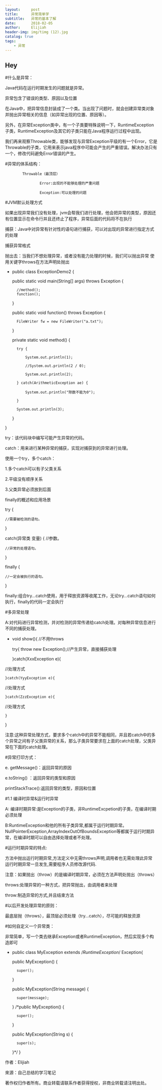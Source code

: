 ```yaml
---
layout:     post                    
title:      异常简单学              
subtitle:   异常的基本了解
date:       2018-02-05              
author:     Elijiah                    
header-img: img/timg (12).jpg   
catalog: true                       
tags:                               
    - 异常
---
```


## Hey

#什么是异常：

Java代码在运行时期发生的问题就是异常。

异常包含了错误的类型、原因以及位置

在Java中，把异常信息封装成了一个类。当出现了问题时，就会创建异常类对象并抛出异常相关的信息（如异常出现的位置、原因等）。

另外，在异常Exception类中，有一个子类要特殊说明一下，RuntimeException子类，RuntimeException及其它的子类只能在Java程序运行过程中出现。

我们再来观察Throwable类，能够发现与异常Exception平级的有一个Error，它是Throwable的子类，它用来表示java程序中可能会产生的严重错误。解决办法只有一个，修改代码避免Error错误的产生。

#异常的体系结构：

            Throwable（最顶层）

                    Error:出现的不能够处理的严重问题

                    Exception:可以处理的问题

#JVM默认处理方式

如果出现异常我们没有处理，jvm会帮我们进行处理，他会把异常的类型，原因还有位置显示在命令行并且还终止了程序，异常后面的代码将不在执行

捕获：Java中对异常有针对性的语句进行捕获，可以对出现的异常进行指定方式的处理

捕获异常格式

抛出去：当我们不想处理异常，或者没有能力处理的时候，我们可以抛出异常
使用关键字throws在方法声明处抛出

* public class ExceptionDemo2 {

	public static void main(String[] args) throws Exception {
	
		//method();
		function();
		
	}
	
	public static void function() throws Exception {
	
		FileWriter fw = new FileWriter("a.txt");
		
	}

	private static void method() {
	
		try {
		
			System.out.println(1);
			
			//System.out.println(2 / 0);
			
			System.out.println(2);
			
		} catch(ArithmeticException ae) {
		
			System.out.println("除数不能为0");
			
		}
		
		System.out.println(3);
	}

 }


try：该代码块中编写可能产生异常的代码。

catch：用来进行某种异常的捕获，实现对捕获到的异常进行处理。

使用一个try，多个catch：

1.多个catch可以有子父类关系

2.平级没有顺序关系

3.父类异常必须放到后面

finally的概述和应用场景

try {

	//需要被检测的语句。

}

catch(异常类 变量) { //参数。

	//异常的处理语句。

}

finally {

	//一定会被执行的语句。

}


 finally:组合try...catch使用，用于释放资源等收尾工作，无论try...catch语句如何执行，finally的代码一定会执行

#多异常处理

A:对代码进行异常检测，并对检测的异常传递给catch处理。对每种异常信息进行不同的捕获处理。

* void show(){ //不用throws 

	try{
		throw new Exception();//产生异常，直接捕获处理

	}catch(XxxException e){

 //处理方式	

	}catch(YyyException e){

 //处理方式	

	}catch(ZzzException e){

 //处理方式	

	}

 }

注意:这种异常处理方式，要求多个catch中的异常不能相同，并且若catch中的多个异常之间有子父类异常的关系，那么子类异常要求在上面的catch处理，父类异常在下面的catch处理。


#异常打印方式：

e. getMessage()：返回异常的原因

e.toString() ：返回异常的类型和原因

 printStackTrace():返回异常的类型，原因和位置




#1.1 编译时异常&运行时异常

A: 编译时期异常:是Exception的子类，非RuntimeExcpetion的子类，在编译时期必须处理

B:RuntimeException和他的所有子类异常,都属于运行时期异常。NullPointerException,ArrayIndexOutOfBoundsException等都属于运行时期异常，在编译时期可以自由选择处理或者不处理。

#运行时期异常的特点:

方法中抛出运行时期异常,方法定义中无需throws声明,调用者也无需处理此异常
运行时期异常一旦发生,需要程序人员修改源代码.


注意：如果抛出（throw）的是编译时期异常，必须在方法声明处抛出（throws）

throws:处理异常的一种方式，把异常抛出，由调用者来处理

throw:制造异常的方式,并且结束方法

#以后开发处理异常的原则：

最底层抛（throws），最顶层必须处理（try...catch），尽可能的释放资源

#如何自定义一个异常类：

非常简单，写一个类去继承Exception或者RuntimeException，然后实现多个构造即可

* public class MyException extends /*RuntimeException*/ Exception{

	public MyException() {

		super();

	}

	public MyException(String message) {

		super(message);

	}
	/*public MyException() {

		super();

	}
	
	public MyException(String s) {

		super(s);

	}*/
 }

作者：Elijiah

來源：自己总结的学习笔记

著作权归作者所有。商业转载请联系作者获得授权，非商业转载请注明出处。
